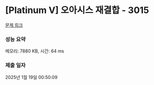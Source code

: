 # [Platinum V] 오아시스 재결합 - 3015 

[문제 링크](https://www.acmicpc.net/problem/3015) 

### 성능 요약

메모리: 7880 KB, 시간: 64 ms

### 제출 일자

2025년 1월 19일 00:50:09


